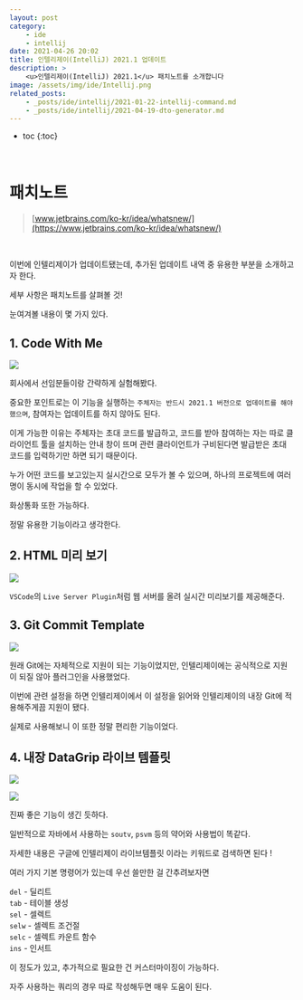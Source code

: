 ```yaml
---
layout: post
category:
    - ide
    - intellij
date: 2021-04-26 20:02
title: 인텔리제이(IntelliJ) 2021.1 업데이트
description: >
    <u>인텔리제이(IntelliJ) 2021.1</u> 패치노트를 소개합니다
image: /assets/img/ide/Intellij.png
related_posts:
    - _posts/ide/intellij/2021-01-22-intellij-command.md
    - _posts/ide/intellij/2021-04-19-dto-generator.md
---
```


* toc
{:toc}

&nbsp;  

# 패치노트

> [www.jetbrains.com/ko-kr/idea/whatsnew/](https://www.jetbrains.com/ko-kr/idea/whatsnew/)

&nbsp;  

이번에 인텔리제이가 업데이트됐는데, 추가된 업데이트 내역 중 유용한 부분을 소개하고자 한다.

세부 사항은 패치노트를 살펴볼 것!

눈여겨볼 내용이 몇 가지 있다.

## **1\. Code With Me**

![](https://img1.daumcdn.net/thumb/R1280x0/?scode=mtistory2&fname=https%3A%2F%2Fblog.kakaocdn.net%2Fdn%2FehU6Xg%2Fbtq3r1CWFJy%2FSe8oaTeFUVksXXexjsNKg1%2Fimg.png)

회사에서 선임분들이랑 간략하게 실험해봤다.

중요한 포인트로는 이 기능을 실행하는 `주체자는 반드시 2021.1 버전으로 업데이트를 해야 했으며`, 참여자는 업데이트를 하지 않아도 된다.

이게 가능한 이유는 주체자는 초대 코드를 발급하고, 코드를 받아 참여하는 자는 따로 클라이언트 툴을 설치하는 안내 창이 뜨며 관련 클라이언트가 구비된다면 발급받은 초대 코드를 입력하기만 하면 되기 때문이다.

누가 어떤 코드를 보고있는지 실시간으로 모두가 볼 수 있으며, 하나의 프로젝트에 여러 명이 동시에 작업을 할 수 있었다.

화상통화 또한 가능하다.

정말 유용한 기능이라고 생각한다.

## **2\. HTML 미리 보기**

![](https://blog.kakaocdn.net/dn/mtC7y/btq3v8IiYGI/da3Mo5AdCdjRgIRGtjnz11/img.gif)

`VSCode`의 `Live Server Plugin`처럼 웹 서버를 올려 실시간 미리보기를 제공해준다.

## **3\. Git Commit Template**

![](https://blog.kakaocdn.net/dn/oFJQ9/btq3xnZGYw8/FBg3QKEoiKgVxIMUDc1bB1/img.gif)

원래 Git에는 자체적으로 지원이 되는 기능이었지만, 인텔리제이에는 공식적으로 지원이 되질 않아 플러그인을 사용했었다.

이번에 관련 설정을 하면 인텔리제이에서 이 설정을 읽어와 인텔리제이의 내장 Git에 적용해주게끔 지원이 됐다.

실제로 사용해보니 이 또한 정말 편리한 기능이었다.

## **4\. 내장 DataGrip 라이브 템플릿**

![](https://img1.daumcdn.net/thumb/R1280x0/?scode=mtistory2&fname=https%3A%2F%2Fblog.kakaocdn.net%2Fdn%2FbC2I9F%2Fbtq3Ap9UdQ5%2FEmxiCXjE1NCKYhLhl6wpz1%2Fimg.png)

![](https://img1.daumcdn.net/thumb/R1280x0/?scode=mtistory2&fname=https%3A%2F%2Fblog.kakaocdn.net%2Fdn%2FcsOtJ2%2Fbtq3xP2OrQX%2FiF1yiCvuzrAzto7rfLKKMK%2Fimg.png)

진짜 좋은 기능이 생긴 듯하다.

일반적으로 자바에서 사용하는 `soutv`, `psvm` 등의 약어와 사용법이 똑같다.

자세한 내용은 구글에 인텔리제이 라이브템플릿 이라는 키워드로 검색하면 된다 !

여러 가지 기본 명령어가 있는데 우선 쓸만한 걸 간추려보자면

`del` - 딜리트  
`tab` - 테이블 생성  
`sel` - 셀렉트  
`selw` - 셀렉트 조건절  
`selc` - 셀렉트 카운트 함수  
`ins` - 인서트

이 정도가 있고, 추가적으로 필요한 건 커스터마이징이 가능하다.

자주 사용하는 쿼리의 경우 따로 작성해두면 매우 도움이 된다.
